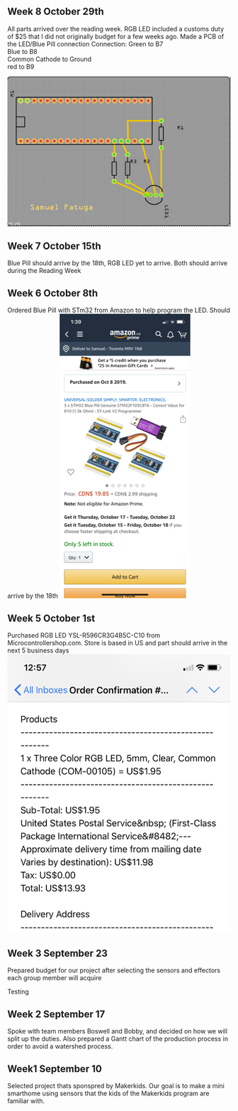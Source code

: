 <html>
  <body>
    <h2>Week 8 October 29th</h2>
    <p>All parts arrived over the reading week. RGB LED included a customs duty of $25 that I did not originally budget for a few weeks ago.  Made a PCB of the LED/Blue Pill connection
    Connection: Green to B7<br/>
                Blue to B8<br/>
                Common Cathode to Ground<br/>
                red to B9<br/>
    </p>
    <p> <img src=https://raw.githubusercontent.com/SamFat787/SmartDenProject/master/Screen%20Shot%202019-11-05%20at%203.26.22%20PM.png> </p>
   <h2>Week 7 October 15th</h2>
    <p>Blue Pill should arrive by the 18th, RGB LED yet to arrive. Both should arrive during the Reading Week</p>
    <h2> Week 6 October 8th</h2>
    <p>Ordered Blue Pill with STm32 from Amazon to help program the LED. Should arrive by the 18th
    <img src=https://github.com/SamFat787/SmartDenProject/blob/master/image1.png?raw=true>
    </p>
    <h2>Week 5 October 1st</h2>
    <p>Purchased RGB LED YSL-R596CR3G4B5C-C10 from Microcontrollershop.com. Store is based in US and part should arrive in the next 5 business days
    <img src=https://raw.githubusercontent.com/SamFat787/SmartDenProject/master/image0.jpeg>
    </p>
    <h2>Week 3 September 23</h2>
    <p>Prepared budget for our project after selecting the sensors and effectors each group member will acquire</p>
 Testing
    <h2>Week 2 September 17</h2>
    <p>Spoke with team members Boswell and Bobby, and decided on how we will split up the duties. Also prepared a Gantt chart of the production process in order to avoid a watershed process.</p>
   
  <h2>Week1 September 10</h2>
    <p>Selected project thats sponspred by Makerkids.  Our goal is to make a mini smarthome using sensors that the kids of the Makerkids program are familiar with.</p>
    
    
  </body>
  </html>
